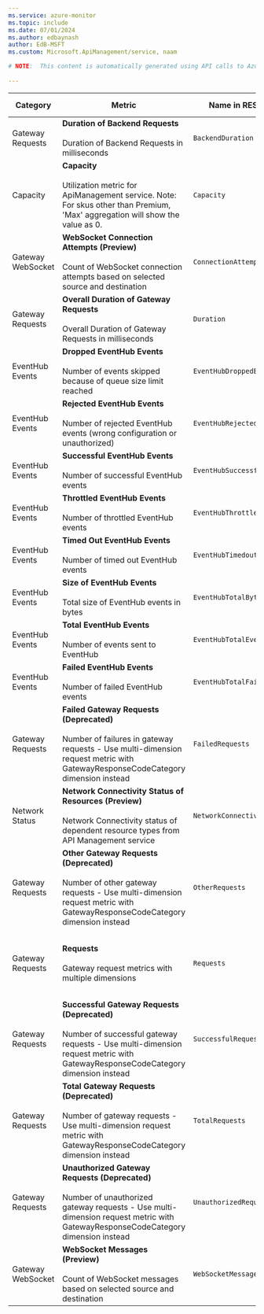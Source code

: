 ```yaml
---
ms.service: azure-monitor
ms.topic: include
ms.date: 07/01/2024
ms.author: edbaynash
author: EdB-MSFT
ms.custom: Microsoft.ApiManagement/service, naam

# NOTE:  This content is automatically generated using API calls to Azure. Any edits made on these files will be overwritten in the next run of the script. 
 
---
```



|Category|Metric|Name in REST API|Unit|Aggregation|Dimensions|Time Grains|DS Export|
|---|---|---|---|---|---|---|---|
|Gateway Requests|**Duration of Backend Requests**<br><br>Duration of Backend Requests in milliseconds |`BackendDuration` |MilliSeconds |Average, Maximum, Minimum |`Location`, `Hostname`, `ApiId`|PT1M |Yes|
|Capacity|**Capacity**<br><br>Utilization metric for ApiManagement service. Note: For skus other than Premium, 'Max' aggregation will show the value as 0. |`Capacity` |Percent |Average, Maximum |`Location`|PT1M |Yes|
|Gateway WebSocket|**WebSocket Connection Attempts (Preview)**<br><br>Count of WebSocket connection attempts based on selected source and destination |`ConnectionAttempts` |Count |Total, Average |`Location`, `Source`, `Destination`, `State`|PT1M |Yes|
|Gateway Requests|**Overall Duration of Gateway Requests**<br><br>Overall Duration of Gateway Requests in milliseconds |`Duration` |MilliSeconds |Average, Maximum, Minimum |`Location`, `Hostname`, `ApiId`|PT1M |Yes|
|EventHub Events|**Dropped EventHub Events**<br><br>Number of events skipped because of queue size limit reached |`EventHubDroppedEvents` |Count |Total |`Location`|PT1M |Yes|
|EventHub Events|**Rejected EventHub Events**<br><br>Number of rejected EventHub events (wrong configuration or unauthorized) |`EventHubRejectedEvents` |Count |Total |`Location`|PT1M |Yes|
|EventHub Events|**Successful EventHub Events**<br><br>Number of successful EventHub events |`EventHubSuccessfulEvents` |Count |Total |`Location`|PT1M |Yes|
|EventHub Events|**Throttled EventHub Events**<br><br>Number of throttled EventHub events |`EventHubThrottledEvents` |Count |Total |`Location`|PT1M |Yes|
|EventHub Events|**Timed Out EventHub Events**<br><br>Number of timed out EventHub events |`EventHubTimedoutEvents` |Count |Total |`Location`|PT1M |Yes|
|EventHub Events|**Size of EventHub Events**<br><br>Total size of EventHub events in bytes |`EventHubTotalBytesSent` |Bytes |Total |`Location`|PT1M |Yes|
|EventHub Events|**Total EventHub Events**<br><br>Number of events sent to EventHub |`EventHubTotalEvents` |Count |Total |`Location`|PT1M |Yes|
|EventHub Events|**Failed EventHub Events**<br><br>Number of failed EventHub events |`EventHubTotalFailedEvents` |Count |Total |`Location`|PT1M |Yes|
|Gateway Requests|**Failed Gateway Requests (Deprecated)**<br><br>Number of failures in gateway requests - Use multi-dimension request metric with GatewayResponseCodeCategory dimension instead |`FailedRequests` |Count |Total |`Location`, `Hostname`|PT1M |Yes|
|Network Status|**Network Connectivity Status of Resources (Preview)**<br><br>Network Connectivity status of dependent resource types from API Management service |`NetworkConnectivity` |Count |Total, Average |`Location`, `ResourceType`|PT1M |Yes|
|Gateway Requests|**Other Gateway Requests (Deprecated)**<br><br>Number of other gateway requests - Use multi-dimension request metric with GatewayResponseCodeCategory dimension instead |`OtherRequests` |Count |Total |`Location`, `Hostname`|PT1M |Yes|
|Gateway Requests|**Requests**<br><br>Gateway request metrics with multiple dimensions |`Requests` |Count |Total, Maximum, Minimum |`Location`, `Hostname`, `LastErrorReason`, `BackendResponseCode`, `GatewayResponseCode`, `BackendResponseCodeCategory`, `GatewayResponseCodeCategory`, `ApiId`|PT1M |Yes|
|Gateway Requests|**Successful Gateway Requests (Deprecated)**<br><br>Number of successful gateway requests - Use multi-dimension request metric with GatewayResponseCodeCategory dimension instead |`SuccessfulRequests` |Count |Total |`Location`, `Hostname`|PT1M |Yes|
|Gateway Requests|**Total Gateway Requests (Deprecated)**<br><br>Number of gateway requests - Use multi-dimension request metric with GatewayResponseCodeCategory dimension instead |`TotalRequests` |Count |Total |`Location`, `Hostname`|PT1M |Yes|
|Gateway Requests|**Unauthorized Gateway Requests (Deprecated)**<br><br>Number of unauthorized gateway requests - Use multi-dimension request metric with GatewayResponseCodeCategory dimension instead |`UnauthorizedRequests` |Count |Total |`Location`, `Hostname`|PT1M |Yes|
|Gateway WebSocket|**WebSocket Messages (Preview)**<br><br>Count of WebSocket messages based on selected source and destination |`WebSocketMessages` |Count |Total, Average |`Location`, `Source`, `Destination`|PT1M |Yes|
